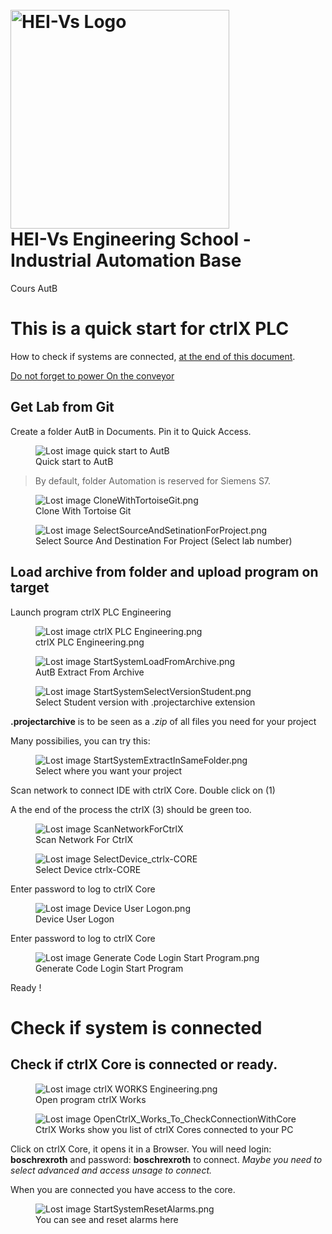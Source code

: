 <h1 align="left">
  <br>
  <img src="./img/hei-en.png" alt="HEI-Vs Logo" width="350">
  <br>
  HEI-Vs Engineering School - Industrial Automation Base
  <br>
</h1>

Cours AutB

# This is a quick start for ctrlX PLC

How to check if systems are connected, [at the end of this document](#check-if-system-is-connected).

[Do not forget to power On the conveyor](#conveyor)

## Get Lab from Git

Create a folder AutB in Documents.
Pin it to Quick Access.

<figure>
    <img src="./img/QuickAccessToAutB.png"
         alt="Lost image quick start to AutB">
    <figcaption>Quick start to AutB</figcaption>
</figure>

> By default, folder Automation is reserved for Siemens S7.


<figure>
    <img src="./img/CloneWithTortoiseGit.png"
         alt="Lost image CloneWithTortoiseGit.png">
    <figcaption>Clone With Tortoise Git</figcaption>
</figure>

<figure>
    <img src="./img/SelectSourceAndSetinationForProject.png"
         alt="Lost image SelectSourceAndSetinationForProject.png">
    <figcaption>Select Source And Destination For Project (Select lab number)</figcaption>
</figure>


## Load archive from folder and upload program on target

Launch program ctrlX PLC Engineering

<figure>
    <img src="./img/ctrlX PLC Engineering.png"
         alt="Lost image ctrlX PLC Engineering.png">
    <figcaption>ctrlX PLC Engineering.png</figcaption>
</figure>

<figure>
    <img src="./img/StartSystemLoadFromArchive.png"
         alt="Lost image StartSystemLoadFromArchive.png">
    <figcaption>AutB Extract From Archive</figcaption>
</figure>

<figure>
    <img src="./img/StartSystemSelectVersionStudent.png"
         alt="Lost image StartSystemSelectVersionStudent.png">
    <figcaption>Select Student version with .projectarchive extension</figcaption>
</figure>

**.projectarchive** is to be seen as a *.zip* of all files you need for your project

Many possibilies, you can try this:
<figure>
    <img src="./img/StartSystemExtractInSameFolder.png"
         alt="Lost image StartSystemExtractInSameFolder.png">
    <figcaption>Select where you want your project</figcaption>
</figure>

Scan network to connect IDE with ctrlX Core.
Double click on (1)

A the end of the process the ctrlX (3) should be green too.

<figure>
    <img src="./img/ScanNetworkForCtrlX.png"
         alt="Lost image ScanNetworkForCtrlX">
    <figcaption>Scan Network For CtrlX</figcaption>
</figure>

<figure>
    <img src="./img/SelectDevice_ctrlx-CORE.png"
         alt="Lost image SelectDevice_ctrlx-CORE">
    <figcaption>Select Device ctrlx-CORE</figcaption>
</figure>

Enter password to log to ctrlX Core
<figure>
    <img src="./img/Device User Logon.png"
         alt="Lost image Device User Logon.png">
    <figcaption>Device User Logon</figcaption>
</figure>

Enter password to log to ctrlX Core
<figure>
    <img src="./img/Generate Code Login Start Program.png"
         alt="Lost image Generate Code Login Start Program.png">
    <figcaption>Generate Code Login Start Program</figcaption>
</figure>

Ready !

# Check if system is connected

## Check if ctrlX Core is connected or ready.

<figure>
    <img src="./img/ctrlX WORKS Engineering.png"
         alt="Lost image ctrlX WORKS Engineering.png">
    <figcaption>Open program ctrlX Works</figcaption>
</figure>

<figure>
    <img src="./img/OpenCtrlX_Works_To_CheckConnectionWithCore.png"
         alt="Lost image OpenCtrlX_Works_To_CheckConnectionWithCore">
    <figcaption>CtrlX Works show you list of ctrlX Cores connected to your PC</figcaption>
</figure>

Click on ctrlX Core, it opens it in a Browser.
You will need login: **boschrexroth** and password: **boschrexroth** to connect.
*Maybe you need to select advanced and access unsage to connect.*

When you are connected you have access to the core.

<figure>
    <img src="./img/StartSystemResetAlarms.png"
         alt="Lost image StartSystemResetAlarms.png">
    <figcaption>You can see and reset alarms here</figcaption>
</figure>






